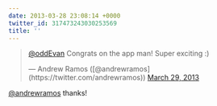 ```yaml
---
date: 2013-03-28 23:08:14 +0000
twitter_id: 317473243030253569
title: ''
---
```


<blockquote class="twitter-tweet"><p lang="en" dir="ltr"><a href="https://twitter.com/oddEvan?ref_src=twsrc%5Etfw">@oddEvan</a> Congrats on the app man! Super exciting :)</p>&mdash; Andrew Ramos ([@andrewramos](https://twitter.com/andrewramos)) <a href="https://twitter.com/andrewramos/status/317473155138596864?ref_src=twsrc%5Etfw">March 29, 2013</a></blockquote>
<script async src="https://platform.twitter.com/widgets.js" charset="utf-8"></script>

[@andrewramos](https://twitter.com/andrewramos) thanks!

